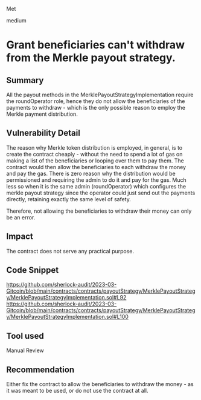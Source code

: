 Met

medium

# Grant beneficiaries can't withdraw from the Merkle payout strategy.

## Summary
All the payout methods in the MerklePayoutStrategyImplementation require the roundOperator role, hence they do not allow the beneficiaries of the payments to withdraw - which is the only possible reason to employ the Merkle payment distribution.
## Vulnerability Detail
The reason why Merkle token distribution is employed, in general, is to create the contract cheaply - without the need to spend a lot of gas on making a list of the beneficiaries or looping over them to pay them. The contract would then allow the beneficiaries to each withdraw the money and pay the gas.
There is zero reason why the distribution would be permissioned and requiring the admin to do it and pay for the gas. Much less so when it is the same admin (roundOperator) which configures the merkle payout strategy since the operator could just send out the payments directly, retaining exactly the same level of safety.

Therefore, not allowing the beneficiaries to withdraw their money can only be an error.
## Impact
The contract does not serve any practical purpose.
## Code Snippet
https://github.com/sherlock-audit/2023-03-Gitcoin/blob/main/contracts/contracts/payoutStrategy/MerklePayoutStrategy/MerklePayoutStrategyImplementation.sol#L92
https://github.com/sherlock-audit/2023-03-Gitcoin/blob/main/contracts/contracts/payoutStrategy/MerklePayoutStrategy/MerklePayoutStrategyImplementation.sol#L100
## Tool used

Manual Review

## Recommendation
Either fix the contract to allow the beneficiaries to withdraw the money - as it was meant to be used, or do not use the contract at all.